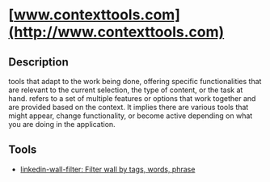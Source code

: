 # [www.contexttools.com](http://www.contexttools.com)


## Description

tools that adapt to the work being done, offering specific functionalities that are relevant to the current selection, the type of content, or the task at hand.
refers to a set of multiple features or options that work together and are provided based on the context. It implies there are various tools that might appear, change functionality, or become active depending on what you are doing in the application.

## Tools

+ [linkedin-wall-filter: Filter wall by tags, words, phrase](https://github.com/contexttools/linkedin-wall-filter/)
